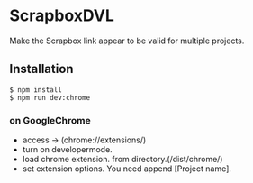 # ScrapboxDVL

Make the Scrapbox link appear to be valid for multiple projects.

## Installation

	$ npm install
	$ npm run dev:chrome
 
### on GoogleChrome
  - access -> (chrome://extensions/)
  - turn on developermode.
  - load chrome extension. from directory.(/dist/chrome/)
  - set extension options. You need append [Project name].
